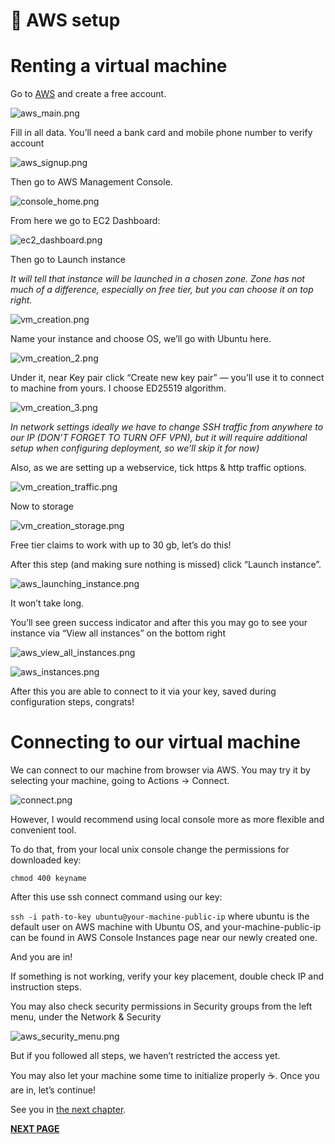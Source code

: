 # 📙 AWS setup

# Renting a virtual machine

Go to [AWS](https://aws.amazon.com/free/) and create a free account.

![aws_main.png](AWS-setup/aws_main.png)

Fill in all data. You’ll need a bank card and mobile phone number to verify account

![aws_signup.png](AWS-setup/aws_signup.png)

Then go to AWS Management Console. 

![console_home.png](AWS-setup/console_home.png)

From here we go to EC2 Dashboard:

![ec2_dashboard.png](AWS-setup/ec2_dashboard.png)

Then go to Launch instance

*It will tell that instance will be launched in a chosen zone. Zone has not much of a difference, especially on free tier, but you can choose it on top right.*

![vm_creation.png](AWS-setup/vm_creation.png)

Name your instance and choose OS, we’ll go with Ubuntu here.

![vm_creation_2.png](AWS-setup/vm_creation_2.png)

Under it, near Key pair click “Create new key pair” — you’ll use it to connect to machine from yours. I choose ED25519 algorithm.

![vm_creation_3.png](AWS-setup/vm_creation_3.png)

*In network settings ideally we have to change SSH traffic from anywhere to our IP (DON’T FORGET TO TURN OFF VPN), but it will require additional setup when configuring deployment, so we’ll skip it for now)*

Also, as we are setting up a webservice, tick https & http traffic options.

![vm_creation_traffic.png](AWS-setup/vm_creation_traffic.png)

Now to storage

![vm_creation_storage.png](AWS-setup/vm_creation_storage.png)

Free tier claims to work with up to 30 gb, let’s do this!

After this step (and making sure nothing is missed) click “Launch instance”.

![aws_launching_instance.png](AWS-setup/aws_launching_instance.png)

It won’t take long.

You’ll see green success indicator and after this you may go to see your instance via “View all instances” on the bottom right

![aws_view_all_instances.png](AWS-setup/aws_view_all_instances.png)

![aws_instances.png](AWS-setup/aws_instances.png)

After this you are able to connect to it via your key, saved during configuration steps, congrats!

# Connecting to our virtual machine

We can connect to our machine from browser via AWS. You may try it by selecting your machine, going to Actions → Connect.

![connect.png](AWS-setup/connect.png)

However, I would recommend using local console more as more flexible and convenient tool.

To do that, from your local unix console change the permissions for downloaded key:

`chmod 400 keyname`

After this use ssh connect command using our key:

`ssh -i path-to-key ubuntu@your-machine-public-ip` where ubuntu is the default user on AWS machine with Ubuntu OS, and your-machine-public-ip can be found in AWS Console Instances page near our newly created one.

And you are in!

If something is not working, verify your key placement, double check IP and instruction steps.

You may also check security permissions in Security groups from the left menu, under the Network & Security

![aws_security_menu.png](AWS-setup/aws_security_menu.png)

But if you followed all steps, we haven’t restricted the access yet.

You may also let your machine some time to initialize properly ☕. Once you are in, let’s continue!

See you in [the next chapter](Next-parts.md).

[**NEXT PAGE**](Next-parts.md)